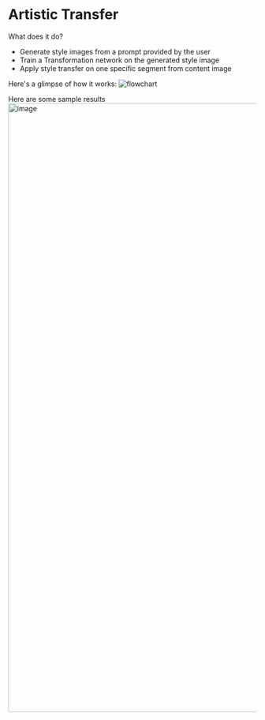 # Artistic Transfer

What does it do?
- Generate style images from a prompt provided by the user
- Train a Transformation network on the generated style image
- Apply style transfer on one specific segment from content image

Here's a glimpse of how it works:
![flowchart](https://github.com/insaiyancvk/Artistic-Transfer/assets/53230977/6428d3fb-209b-463b-8382-7b76d9370602)


Here are some sample results
<img width="1234" alt="image" src="https://github.com/insaiyancvk/Artistic-Transfer/assets/53230977/b5791bbd-8ebd-4452-93a0-7612f5729ac4">
